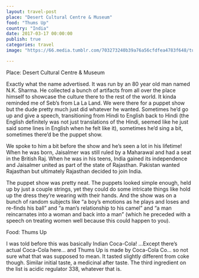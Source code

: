 ```yaml
---
layout: travel-post
place: "Desert Cultural Centre & Museum"
food: "Thums Up"
country: "India"
date: 2017-03-17 00:00:00
publish: true
categories: travel
image: "https://66.media.tumblr.com/703273240b39a76a56cfdfea4783f648/tumblr_p0t7vgbHZZ1wkhtd7o1_1280.jpg"

---
```


Place: Desert Cultural Centre & Museum

Exactly what the name advertised. It was run by an 80 year old man named N.K. Sharma. He collected a bunch of artifacts from all over the place himself to showcase the culture there to the rest of the world. It kinda reminded me of Seb’s from La La Land. We were there for a puppet show but the dude pretty much just did whatever he wanted. Sometimes he’d go up and give a speech, transitioning from Hindi to English back to Hindi (the English definitely was not just translations of the Hindi, seemed like he just said some lines in English when he felt like it), sometimes he’d sing a bit, sometimes there’d be the puppet show.

We spoke to him a bit before the show and he’s seen a lot in his lifetime! When he was born, Jaisalmer was still ruled by a Maharawal and had a seat in the British Raj. When he was in his teens, India gained its independence and Jaisalmer united as part of the state of Rajasthan. Pakistan wanted Rajasthan but ultimately Rajasthan decided to join India.

The puppet show was pretty neat. The puppets looked simple enough, held up by just a couple strings, yet they could do some intricate things like hold up the dress they’re wearing with their hands. And the show was on a bunch of random subjects like “a boy’s emotions as he plays and loses and re-finds his ball” and “a man’s relationship to his camel” and “a man reincarnates into a woman and back into a man” (which he preceded with a speech on treating women well because this could happen to you).

Food: Thums Up

I was told before this was basically Indian Coca-Cola! …Except there’s actual Coca-Cola here… and Thums Up is made by Coca-Cola Co… so not sure what that was supposed to mean. It tasted slightly different from coke though. Similar initial taste, a medicinal after taste. The third ingredient on the list is acidic regulator 338, whatever that is.